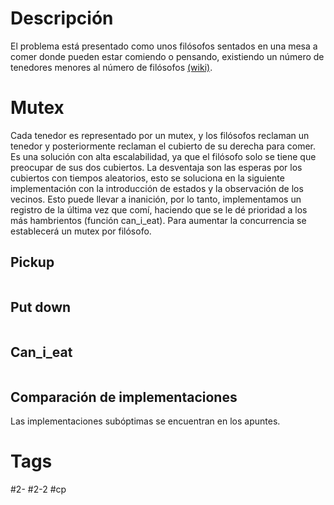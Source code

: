 # Descripción
El problema está presentado como unos filósofos sentados en una mesa a comer donde pueden estar comiendo o pensando, existiendo un número de tenedores menores al número de filósofos [(wiki)](https://es.wikipedia.org/wiki/Problema_de_la_cena_de_los_fil%C3%B3sofos).
# Mutex
Cada tenedor es representado por un mutex, y los filósofos reclaman un tenedor y posteriormente reclaman el cubierto de su derecha para comer.
Es una solución con alta escalabilidad, ya que el filósofo solo se tiene que preocupar de sus dos cubiertos.
La desventaja son las esperas por los cubiertos con tiempos aleatorios, esto se soluciona en la siguiente implementación con la introducción de estados y la observación de los vecinos. Esto puede llevar a inanición, por lo tanto, implementamos un registro de la última vez que comí, haciendo que se le dé prioridad a los más hambrientos (función can_i_eat). Para aumentar la concurrencia se establecerá un mutex por filósofo.
## Pickup
```c

```
## Put down
```c

```
## Can_i_eat
```c

```
## Comparación de implementaciones
Las implementaciones subóptimas se encuentran en los apuntes.
# 
# Tags
#2-
#2-2
#cp